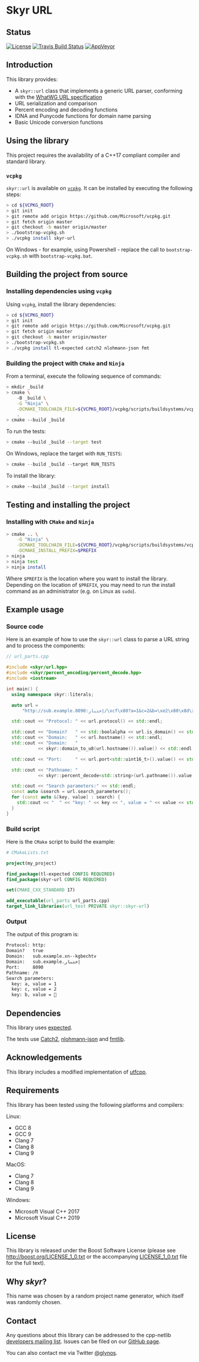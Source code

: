 # Skyr URL

## Status

[![License](
    https://img.shields.io/badge/license-boost-blue.svg "License")](
    https://github.com/cpp-netlib/url/blob/master/LICENSE_1_0.txt)
[![Travis Build Status](
    https://travis-ci.org/cpp-netlib/url.svg?branch=master "Build Status")](
    https://travis-ci.org/cpp-netlib/url)
[![AppVeyor](https://ci.appveyor.com/api/projects/status/1iblsi5apka29dmg?svg=true)](
    https://ci.appveyor.com/project/glynos/url-3aeqd)

## Introduction

This library provides:

* A ``skyr::url`` class that implements a generic URL parser,
  conforming with the [WhatWG URL specification](https://url.spec.whatwg.org/#url-class)
* URL serialization and comparison
* Percent encoding and decoding functions
* IDNA and Punycode functions for domain name parsing
* Basic Unicode conversion functions

## Using the library

This project requires the availability of a C++17 compliant compiler
and standard library.

### ``vcpkg``

``skyr::url`` is available on [``vcpkg``](https://github.com/microsoft/vcpkg).
It can be installed by executing the following steps:

```bash
> cd ${VCPKG_ROOT}
> git init
> git remote add origin https://github.com/Microsoft/vcpkg.git
> git fetch origin master
> git checkout -b master origin/master
> ./bootstrap-vcpkg.sh
> ./vcpkg install skyr-url
```

On Windows - for example, using Powershell - replace the
call to ``bootstrap-vcpkg.sh`` with ``bootstrap-vcpkg.bat``.

## Building the project from source

### Installing dependencies using `vcpkg`

Using `vcpkg`, install the library dependencies:

```bash
> cd ${VCPKG_ROOT}
> git init
> git remote add origin https://github.com/Microsoft/vcpkg.git
> git fetch origin master
> git checkout -b master origin/master
> ./bootstrap-vcpkg.sh
> ./vcpkg install tl-expected catch2 nlohmann-json fmt
```

### Building the project with `CMake` and `Ninja`

From a terminal, execute the following sequence of commands:

```bash
> mkdir _build
> cmake \
    -B _build \
    -G "Ninja" \
    -DCMAKE_TOOLCHAIN_FILE=${VCPKG_ROOT}/vcpkg/scripts/buildsystems/vcpkg.cmake \
    .
> cmake --build _build
```

To run the tests:

```bash
> cmake --build _build --target test
```

On Windows, replace the target with ``RUN_TESTS``:

```powershell
> cmake --build _build --target RUN_TESTS
```

To install the library:

```bash
> cmake --build _build --target install
```

## Testing and installing the project

### Installing with `CMake` and `Ninja`

```bash
> cmake .. \
    -G "Ninja" \
    -DCMAKE_TOOLCHAIN_FILE=${VCPKG_ROOT}/vcpkg/scripts/buildsystems/vcpkg.cmake \
    -DCMAKE_INSTALL_PREFIX=$PREFIX
> ninja
> ninja test
> ninja install
```

Where `$PREFIX` is the location where you want to install the
library. Depending on the location of `$PREFIX`, you may need to run
the install command as an administrator (e.g. on Linux as `sudo`).


## Example usage

### Source code

Here is an example of how to use the ``skyr::url`` class to parse a
URL string and to process the components:

```c++
// url_parts.cpp

#include <skyr/url.hpp>
#include <skyr/percent_encoding/percent_decode.hpp>
#include <iostream>

int main() {
  using namespace skyr::literals;

  auto url =
      "http://sub.example.إختبار:8090/\xcf\x80?a=1&c=2&b=\xe2\x80\x8d\xf0\x9f\x8c\x88"_url;

  std::cout << "Protocol: " << url.protocol() << std::endl;

  std::cout << "Domain?   " << std::boolalpha << url.is_domain() << std::endl;
  std::cout << "Domain:   " << url.hostname() << std::endl;
  std::cout << "Domain:   "
            << skyr::domain_to_u8(url.hostname()).value() << std::endl;

  std::cout << "Port:     " << url.port<std::uint16_t>().value() << std::endl;

  std::cout << "Pathname: "
            << skyr::percent_decode<std::string>(url.pathname()).value() << std::endl;

  std::cout << "Search parameters:" << std::endl;
  const auto &search = url.search_parameters();
  for (const auto &[key, value] : search) {
    std::cout << "  " << "key: " << key << ", value = " << value << std::endl;
  }
}
```

### Build script

Here is the ``CMake`` script to build the example:

```cmake
# CMakeLists.txt

project(my_project)

find_package(tl-expected CONFIG REQUIRED)
find_package(skyr-url CONFIG REQUIRED)

set(CMAKE_CXX_STANDARD 17)

add_executable(url_parts url_parts.cpp)
target_link_libraries(url_test PRIVATE skyr::skyr-url)
```

### Output

The output of this program is:

```bash
Protocol: http:
Domain?   true
Domain:   sub.example.xn--kgbechtv
Domain:   sub.example.إختبار
Port:     8090
Pathname: /π
Search parameters:
  key: a, value = 1
  key: c, value = 2
  key: b, value = ‍🌈
```

## Dependencies

This library uses [expected](https://github.com/TartanLlama/expected).

The tests use [Catch2](https://github.com/catchorg/catch2),
[nlohmann-json](https://github.com/nlohmann/json) and
[fmtlib](https://github.com/fmtlib/fmt).

## Acknowledgements

This library includes a modified implementation of [utfcpp](https://github.com/nemtrif/utfcpp).

## Requirements

This library has been tested using the following platforms and
compilers:

Linux:

* GCC 8
* GCC 9
* Clang 7
* Clang 8
* Clang 9

MacOS:

* Clang 7
* Clang 8
* Clang 9

Windows:

* Microsoft Visual C++ 2017
* Microsoft Visual C++ 2019

## License

This library is released under the Boost Software License (please see
http://boost.org/LICENSE_1_0.txt or the accompanying [LICENSE_1_0.txt](LICENSE_1_0.txt)
file for the full text).

## Why *skyr*?

This name was chosen by a random project name generator, which
itself was randomly chosen.

## Contact

Any questions about this library can be addressed to the cpp-netlib
[developers mailing list](cpp-netlib@googlegroups.com). Issues can
be filed on our [GitHub page](http://github.com/cpp-netlib/url/issues).

You can also contact me via Twitter [@glynos](https://twitter.com/glynos).
